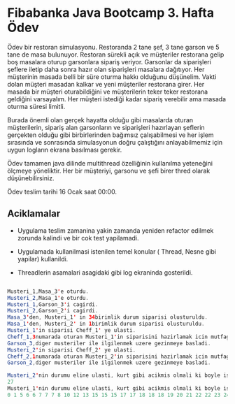 # Fibabanka Java Bootcamp 3. Hafta Ödev

Ödev bir restoran simulasyonu. Restoranda 2 tane şef, 3 tane garson ve 5 tane de masa bulunuyor. Restoran sürekli açık
ve müşteriler restorana gelip boş masalara oturup garsonlara sipariş veriyor. Garsonlar da siparişleri şeflere iletip
daha sonra hazır olan siparişleri masalara dağıtıyor. Her müşterinin masada belli bir süre oturma hakkı olduğunu
düşünelim. Vakti dolan müşteri masadan kalkar ve yeni müşteriler restorana girer. Her masada bir müşteri oturabildiğini
ve müşterilerin teker teker restorana geldiğini varsayalım. Her müşteri istediği kadar sipariş verebilir ama masada
oturma süresi limitli.

Burada önemli olan gerçek hayatta olduğu gibi masalarda oturan müşterilerin, sipariş alan garsonların ve siparişleri
hazırlayan şeflerin gerçekten olduğu gibi birbirlerinden bağımsız çalışabilmesi ve her işlem sırasında ve sonrasında
simulasyonun doğru çalıştığını anlayabilmemiz için uygun logların ekrana basılması gerekir.

Ödev tamamen java dilinde multithread özelliğinin kullanılma yeteneğini ölçmeye yöneliktir. Her bir müşteriyi, garsonu
ve şefi birer thred olarak düşünebilirsiniz.

Ödev teslim tarihi 16 Ocak saat 00:00.

## Aciklamalar

- Uygulama teslim zamanina yakin zamanda yeniden refactor edilmek zorunda kalindi ve bir cok test yapilamadi.

- Uygulamada kullanilmasi istenilen temel konular ( Thread, Nesne gibi yapilar) kullanildi.

- Threadlerin asamalari asagidaki gibi log ekraninda gosterildi.



```java

Musteri_1,Masa_3'e oturdu.
Musteri_2,Masa_1'e oturdu.
Musteri_1,Garson_3'i cagirdi.
Musteri_2,Garson_2'i cagirdi.
Masa_3'den, Musteri_1' in 34birimlik durum siparisi olusturuldu.
Masa_1'den, Musteri_2' in 1birimlik durum siparisi olusturuldu.
Musteri_1'in siparisi Cheff_1' ye ulasti.
Cheff_1,3numarada oturan Musteri_1'in siparisini hazirlamak icin mutfaga girdi.
Garson_3,diger musteriler ile ilgilenmek uzere gezinmeye basladi.
Musteri_2'in siparisi Cheff_2' ye ulasti.
Cheff_2,1numarada oturan Musteri_2'in siparisini hazirlamak icin mutfaga girdi.
Garson_2,diger musteriler ile ilgilenmek uzere gezinmeye basladi.

Musteri_2'nin durumu eline ulasti, kurt gibi acikmis olmali ki boyle istahli yiyor.
27
Musteri_1'nin durumu eline ulasti, kurt gibi acikmis olmali ki boyle istahli yiyor.
0 1 5 6 6 7 7 7 8 10 12 13 15 15 15 17 17 18 18 18 19 20 21 22 22 23 24 24 25 25 25 26 26 28

```